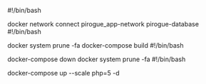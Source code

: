 #!/bin/bash

docker network connect pirogue_app-network pirogue-database
#!/bin/bash

docker system prune -fa 
docker-compose build
#!/bin/bash

docker-compose down 
docker system prune -fa
#!/bin/bash

docker-compose up --scale php=5 -d
